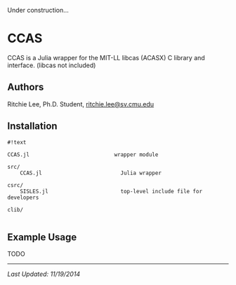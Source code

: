 Under construction...

# CCAS

CCAS is a Julia wrapper for the MIT-LL libcas (ACASX) C library and interface.  (libcas not included)

## Authors

Ritchie Lee, Ph.D. Student, ritchie.lee@sv.cmu.edu

## Installation



```
#!text

CCAS.jl                           wrapper module

src/
    CCAS.jl                         Julia wrapper

csrc/
    SISLES.jl                       top-level include file for developers

clib/


```

## Example Usage

TODO


***

*Last Updated: 11/19/2014*